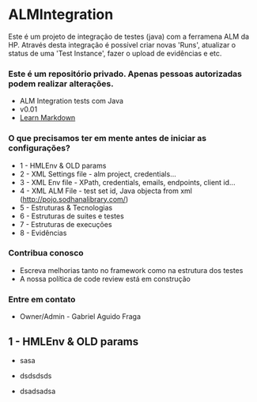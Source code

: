 # ALMIntegration #

Este é um projeto de integração de testes (java) com a ferramena ALM da HP. Através desta integração é possível criar novas 'Runs', 
atualizar o status de uma 'Test Instance', fazer o upload de evidências e etc.

### Este é um repositório privado. Apenas pessoas autorizadas podem realizar alterações. ###

* ALM Integration tests com Java
* v0.01
* [Learn Markdown](https://bitbucket.org/tutorials/markdowndemo)

### O que precisamos ter em mente antes de iniciar as configurações? ###

* 1 - HMLEnv & OLD params
* 2 - XML Settings file - alm project, credentials...
* 3 - XML Env file - XPath, credentials, emails, endpoints, client id...
* 4 - XML ALM File - test set id, Java objecta from xml (http://pojo.sodhanalibrary.com/)
* 5 - Estruturas & Tecnologias
* 6 - Estruturas de suites e testes
* 7 - Estruturas de execuções
* 8 - Evidências

### Contribua conosco ###

* Escreva melhorias tanto no framework como na estrutura dos testes
* A nossa política de code review está em construção

### Entre em contato ###

* Owner/Admin - Gabriel Aguido Fraga

## 1 - HMLEnv & OLD params ##

+ sasa
- dsdsdsds
* dsadsadsa

